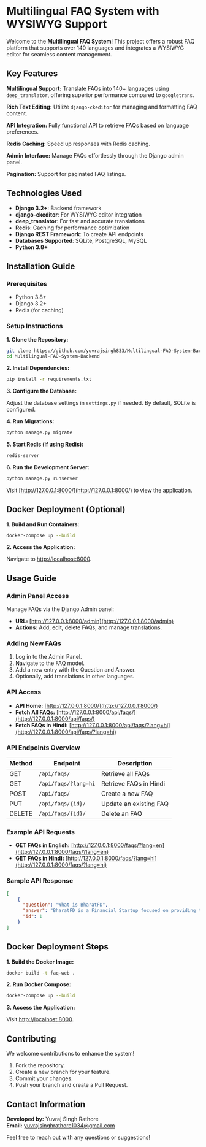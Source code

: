 # **Multilingual FAQ System with WYSIWYG Support**

Welcome to the **Multilingual FAQ System**! This project offers a robust FAQ platform that supports over 140 languages and integrates a WYSIWYG editor for seamless content management.

## **Key Features**

**Multilingual Support:** Translate FAQs into 140+ languages using `deep_translator`, offering superior performance compared to `googletrans`.

**Rich Text Editing:** Utilize `django-ckeditor` for managing and formatting FAQ content.

**API Integration:** Fully functional API to retrieve FAQs based on language preferences.

**Redis Caching:** Speed up responses with Redis caching.

**Admin Interface:** Manage FAQs effortlessly through the Django admin panel.

**Pagination:** Support for paginated FAQ listings.

## **Technologies Used**

- **Django 3.2+**: Backend framework
- **django-ckeditor**: For WYSIWYG editor integration
- **deep_translator**: For fast and accurate translations
- **Redis**: Caching for performance optimization
- **Django REST Framework**: To create API endpoints
- **Databases Supported**: SQLite, PostgreSQL, MySQL
- **Python 3.8+**

## **Installation Guide**

### **Prerequisites**

- Python 3.8+
- Django 3.2+
- Redis (for caching)

### **Setup Instructions**

**1. Clone the Repository:**

```bash
git clone https://github.com/yuvrajsingh833/Multilingual-FAQ-System-Backend.git
cd Multilingual-FAQ-System-Backend
```

**2. Install Dependencies:**

```bash
pip install -r requirements.txt
```

**3. Configure the Database:**

Adjust the database settings in `settings.py` if needed. By default, SQLite is configured.

**4. Run Migrations:**

```bash
python manage.py migrate
```

**5. Start Redis (if using Redis):**

```bash
redis-server
```

**6. Run the Development Server:**

```bash
python manage.py runserver
```

Visit [http://127.0.0.1:8000/](http://127.0.0.1:8000/) to view the application.

## **Docker Deployment (Optional)**

**1. Build and Run Containers:**

```bash
docker-compose up --build
```

**2. Access the Application:**

Navigate to [http://localhost:8000](http://localhost:8000).

## **Usage Guide**

### **Admin Panel Access**

Manage FAQs via the Django Admin panel:

- **URL:** [http://127.0.0.1:8000/admin](http://127.0.0.1:8000/admin)
- **Actions:** Add, edit, delete FAQs, and manage translations.

### **Adding New FAQs**

1. Log in to the Admin Panel.
2. Navigate to the FAQ model.
3. Add a new entry with the Question and Answer.
4. Optionally, add translations in other languages.

### **API Access**

- **API Home:** [http://127.0.0.1:8000/](http://127.0.0.1:8000/)
- **Fetch All FAQs:** [http://127.0.0.1:8000/api/faqs/](http://127.0.0.1:8000/api/faqs/)
- **Fetch FAQs in Hindi:** [http://127.0.0.1:8000/api/faqs/?lang=hi](http://127.0.0.1:8000/api/faqs/?lang=hi)

### **API Endpoints Overview**

| Method | Endpoint                      | Description               |
|--------|-------------------------------|---------------------------|
| GET    | `/api/faqs/`                  | Retrieve all FAQs         |
| GET    | `/api/faqs/?lang=hi`          | Retrieve FAQs in Hindi    |
| POST   | `/api/faqs/`                  | Create a new FAQ          |
| PUT    | `/api/faqs/{id}/`             | Update an existing FAQ    |
| DELETE | `/api/faqs/{id}/`             | Delete an FAQ             |

### **Example API Requests**

- **GET FAQs in English:** [http://127.0.0.1:8000/faqs/?lang=en](http://127.0.0.1:8000/faqs/?lang=en)
- **GET FAQs in Hindi:** [http://127.0.0.1:8000/faqs/?lang=hi](http://127.0.0.1:8000/faqs/?lang=hi)

### **Sample API Response**

```json
[
    {
      "question": "What is BharatFD",
      "answer": "BharatFD is a Financial Startup focused on providing trusted Fixed Deposits for individuals.",
      "id": 1
    }
]
```

## **Docker Deployment Steps**

**1. Build the Docker Image:**

```bash
docker build -t faq-web .
```

**2. Run Docker Compose:**

```bash
docker-compose up --build
```

**3. Access the Application:**

Visit [http://localhost:8000](http://localhost:8000).

## **Contributing**

We welcome contributions to enhance the system!

1. Fork the repository.
2. Create a new branch for your feature.
3. Commit your changes.
4. Push your branch and create a Pull Request.

## **Contact Information**

**Developed by:** Yuvraj Singh Rathore  
**Email:** yuvrajsinghrathore1034@gmail.com  

Feel free to reach out with any questions or suggestions!

